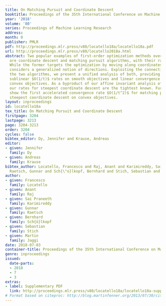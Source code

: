 ```yaml
---
title: On Matching Pursuit and Coordinate Descent
booktitle: Proceedings of the 35th International Conference on Machine Learning
year: '2018'
volume: '80'
series: Proceedings of Machine Learning Research
address: 
month: 0
publisher: PMLR
pdf: http://proceedings.mlr.press/v80/locatello18a/locatello18a.pdf
url: http://proceedings.mlr.press/v80/locatello2018a.html
abstract: Two popular examples of first-order optimization methods over linear spaces
  are coordinate descent and matching pursuit algorithms, with their randomized variants.
  While the former targets the optimization by moving along coordinates, the latter
  considers a generalized notion of directions. Exploiting the connection between
  the two algorithms, we present a unified analysis of both, providing affine invariant
  sublinear $O(1/t)$ rates on smooth objectives and linear convergence on strongly
  convex objectives. As a byproduct of our affine invariant analysis of matching pursuit,
  our rates for steepest coordinate descent are the tightest known. Furthermore, we
  show the first accelerated convergence rate $O(1/t^2)$ for matching pursuit and
  steepest coordinate descent on convex objectives.
layout: inproceedings
id: locatello18a
tex_title: On Matching Pursuit and Coordinate Descent
firstpage: 3204
lastpage: 3213
page: 3204-3213
order: 3204
cycles: false
bibtex_editor: Dy, Jennifer and Krause, Andreas
editor:
- given: Jennifer
  family: Dy
- given: Andreas
  family: Krause
bibtex_author: Locatello, Francesco and Raj, Anant and Karimireddy, Sai Praneeth and
  Raetsch, Gunnar and Sch{\"o}lkopf, Bernhard and Stich, Sebastian and Jaggi, Martin
author:
- given: Francesco
  family: Locatello
- given: Anant
  family: Raj
- given: Sai Praneeth
  family: Karimireddy
- given: Gunnar
  family: Raetsch
- given: Bernhard
  family: Sch{ö}lkopf
- given: Sebastian
  family: Stich
- given: Martin
  family: Jaggi
date: 2018-07-03
container-title: Proceedings of the 35th International Conference on Machine Learning
genre: inproceedings
issued:
  date-parts:
  - 2018
  - 7
  - 3
extras:
- label: Supplementary PDF
  link: http://proceedings.mlr.press/v80/locatello18a/locatello18a-supp.pdf
# Format based on citeproc: http://blog.martinfenner.org/2013/07/30/citeproc-yaml-for-bibliographies/
---
```


